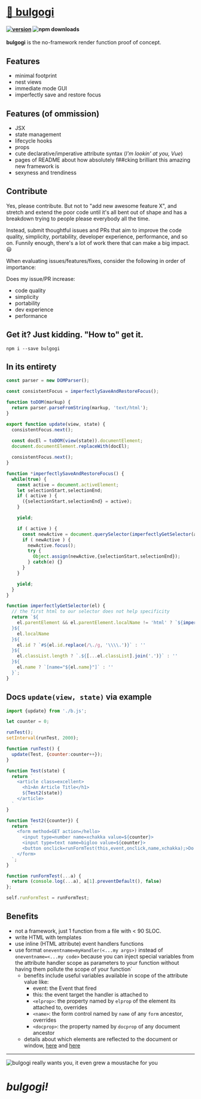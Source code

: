 # [:bowl_with_spoon:	bulgogi](https://github.com/cris691/bulgogi)

#### [![version](https://img.shields.io/npm/v/bulgogi.svg?label=&color=0080FF)](https://github.com/cris691/bulgogi/releases/latest) ![npm downloads](https://img.shields.io/npm/dt/bulgogi)

**bulgogi** is the no-framework render function proof of concept.

## Features

- minimal footprint
- nest views
- immediate mode GUI
- imperfectly save and restore focus

## Features (of ommission)

- JSX
- state management
- lifecycle hooks
- props
- cute declarative/imperative attribute syntax (*I'm lookin' at you, Vue*)
- pages of README about how absolutely f##cking brilliant this amazing new framework is
- sexyness and trendiness

## Contribute

Yes, please contribute. But not to "add new awesome feature X", and stretch and extend the poor code until it's all bent out of shape and has a breakdown trying to people please everybody all the time.

Instead, submit thoughtful issues and PRs that aim to improve the code quality, simplicity, portability, developer experience, performance, and so on. Funnily enough, there's a lot of work there that can make a big impact. :smiley:

When evaluating issues/features/fixes, consider the following in order of importance:

Does my issue/PR increase:

- code quality
- simplicity
- portability
- dev experience
- performance

## Get it? Just kidding. "How to" get it.

```console
npm i --save bulgogi
```

## In its entirety

```javascript
const parser = new DOMParser();

const consistentFocus = imperfectlySaveAndRestoreFocus();

function toDOM(markup) {
  return parser.parseFromString(markup, 'text/html');
}

export function update(view, state) {
  consistentFocus.next();
  
  const docEl = toDOM(view(state)).documentElement;
  document.documentElement.replaceWith(docEl);

  consistentFocus.next();
}

function *imperfectlySaveAndRestoreFocus() {
  while(true) {
    const active = document.activeElement;
    let selectionStart,selectionEnd;
    if ( active ) {
      ({selectionStart,selectionEnd} = active);
    }

    yield;

    if ( active ) {
      const newActive = document.querySelector(imperfectlyGetSelector(active));
      if ( newActive ) {
        newActive.focus();
        try {
          Object.assign(newActive,{selectionStart,selectionEnd});
        } catch(e) {}
      }
    }

    yield;
  }
}

function imperfectlyGetSelector(el) {
  // the first html to our selector does not help specificity
  return `${
    el.parentElement && el.parentElement.localName != 'html' ? `${imperfectlyGetSelector(el.parentElement)} > ` : ''  
  }${
    el.localName
  }${
    el.id ? `#${el.id.replace(/\./g, '\\\\.')}` : ''
  }${
    el.classList.length ? `.${[...el.classList].join('.')}` : ''
  }${
    el.name ? `[name="${el.name}"]` : ''
  }`;
}
```


## Docs `update(view, state)` via example

```javascript
import {update} from './b.js';

let counter = 0;

runTest();
setInterval(runTest, 2000);

function runTest() {
  update(Test, {counter:counter++});
}

function Test(state) {
  return `
    <article class=excellent>
      <h1>An Article Title</h1>
      ${Test2(state)}
    </article>
  `
}

function Test2({counter}) {
  return `
    <form method=GET action=/hello>
      <input type=number name=xchakka value=${counter}>
      <input type=text name=bigloo value=${counter}>
      <button onclick=runFormTest(this,event,onclick,name,xchakka);>Do it</button>
    </form>
  `;
}

function runFormTest(...a) { 
  return (console.log(...a), a[1].preventDefault(), false) 
}; 

self.runFormTest = runFormTest;
```

## Benefits

- not a framework, just 1 function from a file with < 90 SLOC. 
- write HTML with templates
- use inline (HTML attribute) event handlers functions
- use format `oneventname=myHandler(<...my args>)` instead of `oneventname=<...my code>` because you can inject special variables from the attribute handler scope as parameters to your function without having them pollute the scope of your function`
  - benefits include useful variables available in scope of the attribute value like:
    - event: the Event that fired
    - this: the event target the handler is attached to
    - `<elprop>`: the property named by `elprop` of the element its attached to, overrides
    - `<name>`: the form control named by `name` of any `form` ancestor, overrides
    - `<docprop>`: the property named by `docprop` of any document ancestor
  - details about which elements are reflected to the document or window, [here](https://developer.mozilla.org/en-US/docs/Web/Guide/Events/Event_handlers) and [here](https://html.spec.whatwg.org/multipage/webappapis.html#event-handlers-on-elements,-document-objects,-and-window-objects)
  
--------

![bulgogi really wants you, it even grew a moustache for you](https://user-images.githubusercontent.com/22254235/83939389-2d86b480-a80f-11ea-87a0-b49c154f6d1f.jpg)


# *bulgogi!*
